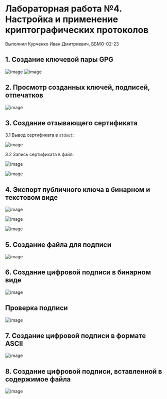 # Лабораторная работа №4. Настройка и применение криптографических протоколов

Выполнил Курченко Иван Дмитриевич, ББМО-02-23

## 1. Создание ключевой пары GPG

![image](https://github.com/Flameitser/TOIB-lab4/assets/65831927/954d4879-144f-4648-b51f-6c2b6f26de44)
![image](https://github.com/Flameitser/TOIB-lab4/assets/65831927/bbd5fd71-fd33-4e3e-a97c-39cd49cfef6f)



## 2. Просмотр созданных ключей, подписей, отпечатков

![image](https://github.com/Flameitser/TOIB-lab4/assets/65831927/547335fd-98d5-4582-9e06-20b2bae3f662)


## 3. Создание отзывающего сертификата

3.1 Вывод сертификата в `stdout`:

![image](https://github.com/Flameitser/TOIB-lab4/assets/65831927/7e8c6f5a-8a65-4a02-b88c-994aea7a8aa9)


3.2 Запись сертификата в файл: 

![image](https://github.com/Flameitser/TOIB-lab4/assets/65831927/76223707-5a29-4871-96d4-8d47ee93a62e)

![image](https://github.com/Flameitser/TOIB-lab4/assets/65831927/51c3e363-8210-4a0e-be15-7c387b4a8489)



## 4. Экспорт публичного ключа в бинарном и текстовом виде

![image](https://github.com/Flameitser/TOIB-lab4/assets/65831927/e7930cd3-8eaf-4c13-89ec-bf973af04a8c)

![image](https://github.com/Flameitser/TOIB-lab4/assets/65831927/07f4bd66-58d0-4128-99d3-1b3f150d9ccb)

![image](https://github.com/Flameitser/TOIB-lab4/assets/65831927/28ffd3b4-88fc-43a9-b8ef-5fc0c123f782)


## 5. Создание файла для подписи

![image](https://github.com/Flameitser/TOIB-lab4/assets/65831927/9552fe81-e8ad-4fac-bdff-8a70f66f400d)


## 6. Создание цифровой подписи в бинарном виде

![image](https://github.com/Flameitser/TOIB-lab4/assets/65831927/a3618f50-ad01-4e6d-bd50-a1ddb5f7b35b)


## Проверка подписи

![image](https://github.com/Flameitser/TOIB-lab4/assets/65831927/e9775191-6489-4525-91d7-82b42cf90718)


## 7. Создание цифровой подписи в формате ASCII

![image](https://github.com/Flameitser/TOIB-lab4/assets/65831927/7dee6f5e-f6ec-4481-81e8-faa23336f2b9)


## 8. Создание цифровой подписи, вставленной в содержимое файла

![image](https://github.com/Flameitser/TOIB-lab4/assets/65831927/54ba5663-4d83-4488-b45a-6ccec4aeadd2)

